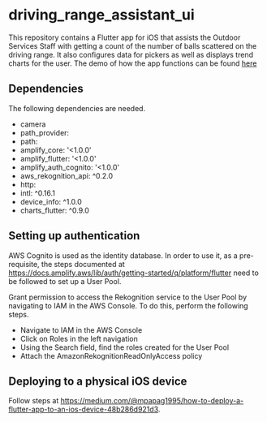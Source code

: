 # driving_range_assistant_ui

This repository contains a Flutter app for iOS that assists the Outdoor Services Staff
with getting a count of the number of balls scattered on the driving range. 
It also configures data for pickers as well as displays trend charts for the user. The demo of how the app functions can be found [here](https://youtu.be/hxghdbrBY9s)

## Dependencies
The following dependencies are needed.
- camera
- path_provider:
- path:
- amplify_core: '<1.0.0'
- amplify_flutter: '<1.0.0'
- amplify_auth_cognito: '<1.0.0'
- aws_rekognition_api: ^0.2.0
- http:
- intl: ^0.16.1
- device_info: ^1.0.0
- charts_flutter: ^0.9.0

## Setting up authentication
AWS Cognito is used as the identity database. In order to use it, as a pre-requisite, the steps documented at https://docs.amplify.aws/lib/auth/getting-started/q/platform/flutter need to be followed to set up a User Pool.

Grant permission to access the Rekognition service to the User Pool by navigating to IAM in the AWS Console. To do this, perform the following steps.
- Navigate to IAM in the AWS Console
- Click on Roles in the left navigation
- Using the Search field, find the roles created for the User Pool
- Attach the AmazonRekognitionReadOnlyAccess policy 

## Deploying to a physical iOS device
Follow steps at https://medium.com/@mpapag1995/how-to-deploy-a-flutter-app-to-an-ios-device-48b286d921d3.

